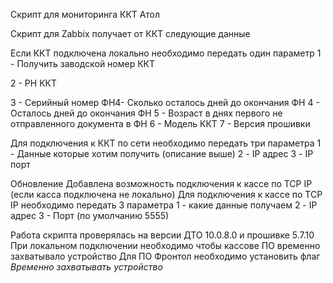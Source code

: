 Скрипт для мониторинга ККТ Атол

Скрипт для Zabbix получает от ККТ следующие данные

Если ККТ подключена локально необходимо передать один параметр
1 - Получить заводской номер ККТ

2 - РН ККТ

3 - Серийный номер ФН4- Сколько осталось дней до окончания ФН
4 - Осталось дней до окончания ФН
5 - Возраст в днях первого не отправленного документа в ФН
6 - Модель ККТ
7 - Версия прошивки

Для подключения к ККТ по сети необходимо передать три параметра 
1 - Данные которые хотим получить (описание выше)
2 - IP адрес
3 - IP порт 


Обновление
Добавлена возможность подключения к кассе по TCP IP (если касса подключена не локально)
Для подключения к кассе по TCP IP необходимо передать 3 параметра
1 - какие данные получаем
2 - IP адрес
3 - Порт (по умолчанию 5555)

Работа скрипта проверялась на версии ДТО 10.0.8.0 и прошивке 5.7.10
При локальном подключении необходимо чтобы кассове ПО временно захватывало устройство
Для ПО Фронтол необходимо установить флаг _Временно захватывать устройство_
